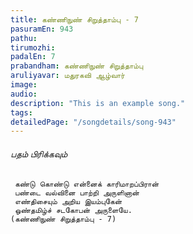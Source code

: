 ```yaml
---
title: கண்ணிநுண் சிறுத்தாம்பு - 7
pasuramEn: 943
pathu: 
tirumozhi: 
padalEn: 7
prabandham: கண்ணிநுண் சிறுத்தாம்பு
aruliyavar: மதுரகவி ஆழ்வார்
image: 
audio: 
description: "This is an example song."
tags: 
detailedPage: "/songdetails/song-943"
---
```



###### பதம் பிரிக்கவும்


	 கண்டு கொண்டு என்னைக் காரிமாறப்பிரான்
	 பண்டை வல்வினை பாற்றி அருளினான்
	 எண்திசையும் அறிய இயம்புகேன்
	 ஒண்தமிழ்ச் சடகோபன் அருளையே.
	(கண்ணிநுண் சிறுத்தாம்பு - 7)
	